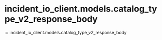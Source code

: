 # incident_io_client.models.catalog_type_v2_response_body

::: incident_io_client.models.catalog_type_v2_response_body
